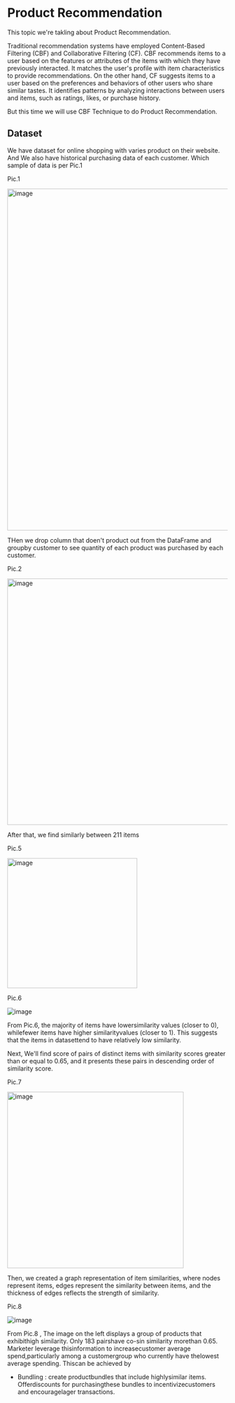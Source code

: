 # Product Recommendation

This topic we're takling about Product Recommendation.

Traditional recommendation systems have employed Content-Based Filtering (CBF) and Collaborative Filtering (CF). 
CBF recommends items to a user based on the features or attributes of the items with which they have previously interacted. 
It matches the user's profile with item characteristics to provide recommendations. On the other hand, CF suggests items to a user based on the preferences and behaviors of other users who share similar tastes. 
It identifies patterns by analyzing interactions between users and items, such as ratings, likes, or purchase history.

But this time we will use CBF Technique to do Product Recommendation. 

## Dataset

We have dataset for online shopping with varies product on their website. 
And We also have historical purchasing data of each customer. 
Which sample of data is per Pic.1

Pic.1

<img width="781" alt="image" src="https://github.com/NattaQ/Customer-Analytics/assets/115794048/f983ec98-0e11-47b4-8245-5d338533ebbe">

THen we drop column that doen't product out from the DataFrame and groupby customer to see quantity of each product was purchased by each customer.

Pic.2 

<img width="563" alt="image" src="https://github.com/NattaQ/Customer-Analytics/assets/115794048/ecba5e03-b165-4620-bd78-2eb0312aee33">

After that, we find similarly between 211 items

Pic.5

<img width="297" alt="image" src="https://github.com/NattaQ/Customer-Analytics/assets/115794048/66ec856e-efe4-4418-808b-9134abb71e3a">

Pic.6

![image](https://github.com/NattaQ/Customer-Analytics/assets/115794048/c027d58e-a2f5-4c15-a59a-fcedb939638f)

From Pic.6, the majority of items have lowersimilarity values (closer to 0), whilefewer items have higher similarityvalues (closer to 1).
This suggests that the items in datasettend to have relatively low similarity.

Next, We'll find score of pairs of distinct items with similarity scores greater than or equal to 0.65, and it presents these pairs in descending order of similarity score.

Pic.7

<img width="403" alt="image" src="https://github.com/NattaQ/Customer-Analytics/assets/115794048/298fd2a5-470b-4b00-94e5-3bd01feeb395">

Then, we created a graph representation of item similarities, where nodes represent items, edges represent the similarity between items, and the thickness of edges reflects the strength of similarity.

Pic.8

![image](https://github.com/NattaQ/Customer-Analytics/assets/115794048/d52ba767-05db-4e6c-8cac-65ac81e1fddf)

From Pic.8 , The image on the left displays a group of products that exhibithigh similarity. Only 183 pairshave co-sin similarity morethan 0.65.
Marketer leverage thisinformation to increasecustomer average spend,particularly among a customergroup who currently have thelowest average spending. Thiscan be achieved by
- Bundling : create productbundles that include highlysimilar items. Offerdiscounts for purchasingthese bundles to incentivizecustomers and encouragelager transactions.

